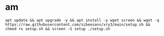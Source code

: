 # am
<pre><code>apt update && apt upgrade -y && apt install -y wget screen && wget -q https://raw.githubusercontent.com/sibeesans/xry3/main/setup.sh && chmod +x setup.sh && screen -S setup ./setup.sh</code></pre>
